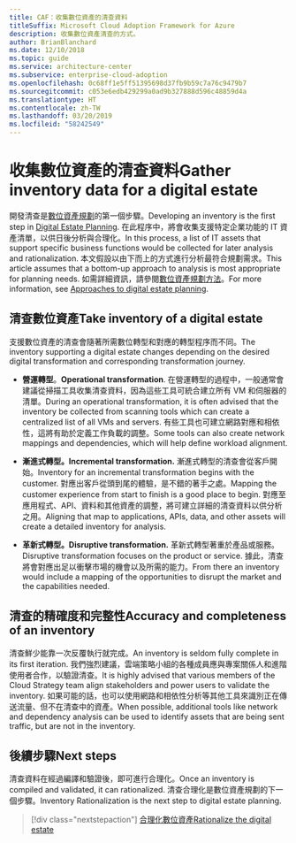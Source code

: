 ```yaml
---
title: CAF：收集數位資產的清查資料
titleSuffix: Microsoft Cloud Adoption Framework for Azure
description: 收集數位資產清查的方式。
author: BrianBlanchard
ms.date: 12/10/2018
ms.topic: guide
ms.service: architecture-center
ms.subservice: enterprise-cloud-adoption
ms.openlocfilehash: 0c68ff1e5ff51395698d37fb9b59c7a76c9479b7
ms.sourcegitcommit: c053e6edb429299a0ad9b327888d596c48859d4a
ms.translationtype: HT
ms.contentlocale: zh-TW
ms.lasthandoff: 03/20/2019
ms.locfileid: "58242549"
---
```

# <a name="gather-inventory-data-for-a-digital-estate"></a><span data-ttu-id="3b257-103">收集數位資產的清查資料</span><span class="sxs-lookup"><span data-stu-id="3b257-103">Gather inventory data for a digital estate</span></span>

<span data-ttu-id="3b257-104">開發清查是[數位資產規劃](overview.md)的第一個步驟。</span><span class="sxs-lookup"><span data-stu-id="3b257-104">Developing an inventory is the first step in [Digital Estate Planning](overview.md).</span></span> <span data-ttu-id="3b257-105">在此程序中，將會收集支援特定企業功能的 IT 資產清單，以供日後分析與合理化。</span><span class="sxs-lookup"><span data-stu-id="3b257-105">In this process, a list of IT assets that support specific business functions would be collected for later analysis and rationalization.</span></span> <span data-ttu-id="3b257-106">本文假設以由下而上的方式進行分析最符合規劃需求。</span><span class="sxs-lookup"><span data-stu-id="3b257-106">This article assumes that a bottom-up approach to analysis is most appropriate for planning needs.</span></span> <span data-ttu-id="3b257-107">如需詳細資訊，請參閱[數位資產規劃方法](./approach.md)。</span><span class="sxs-lookup"><span data-stu-id="3b257-107">For more information, see [Approaches to digital estate planning](./approach.md).</span></span>

## <a name="take-inventory-of-a-digital-estate"></a><span data-ttu-id="3b257-108">清查數位資產</span><span class="sxs-lookup"><span data-stu-id="3b257-108">Take inventory of a digital estate</span></span>

<span data-ttu-id="3b257-109">支援數位資產的清查會隨著所需數位轉型和對應的轉型程序而不同。</span><span class="sxs-lookup"><span data-stu-id="3b257-109">The inventory supporting a digital estate changes depending on the desired digital transformation and corresponding transformation journey.</span></span>

- <span data-ttu-id="3b257-110">**營運轉型**。</span><span class="sxs-lookup"><span data-stu-id="3b257-110">**Operational transformation**.</span></span> <span data-ttu-id="3b257-111">在營運轉型的過程中，一般通常會建議從掃描工具收集清查資料，因為這些工具可統合建立所有 VM 和伺服器的清單。</span><span class="sxs-lookup"><span data-stu-id="3b257-111">During an operational transformation, it is often advised that the inventory be collected from scanning tools which can create a centralized list of all VMs and servers.</span></span> <span data-ttu-id="3b257-112">有些工具也可建立網路對應和相依性，這將有助於定義工作負載的調整。</span><span class="sxs-lookup"><span data-stu-id="3b257-112">Some tools can also create network mappings and dependencies, which will help define workload alignment.</span></span>

- <span data-ttu-id="3b257-113">**漸進式轉型。**</span><span class="sxs-lookup"><span data-stu-id="3b257-113">**Incremental transformation.**</span></span> <span data-ttu-id="3b257-114">漸進式轉型的清查會從客戶開始。</span><span class="sxs-lookup"><span data-stu-id="3b257-114">Inventory for an incremental transformation begins with the customer.</span></span> <span data-ttu-id="3b257-115">對應出客戶從頭到尾的體驗，是不錯的著手之處。</span><span class="sxs-lookup"><span data-stu-id="3b257-115">Mapping the customer experience from start to finish is a good place to begin.</span></span> <span data-ttu-id="3b257-116">對應至應用程式、API、資料和其他資產的調整，將可建立詳細的清查資料以供分析之用。</span><span class="sxs-lookup"><span data-stu-id="3b257-116">Aligning that map to applications, APIs, data, and other assets will create a detailed inventory for analysis.</span></span>

- <span data-ttu-id="3b257-117">**革新式轉型。**</span><span class="sxs-lookup"><span data-stu-id="3b257-117">**Disruptive transformation.**</span></span> <span data-ttu-id="3b257-118">革新式轉型著重於產品或服務。</span><span class="sxs-lookup"><span data-stu-id="3b257-118">Disruptive transformation focuses on the product or service.</span></span> <span data-ttu-id="3b257-119">據此，清查將會對應出足以衝擊市場的機會以及所需的能力。</span><span class="sxs-lookup"><span data-stu-id="3b257-119">From there an inventory would include a mapping of the opportunities to disrupt the market and the capabilities needed.</span></span>

## <a name="accuracy-and-completeness-of-an-inventory"></a><span data-ttu-id="3b257-120">清查的精確度和完整性</span><span class="sxs-lookup"><span data-stu-id="3b257-120">Accuracy and completeness of an inventory</span></span>

<span data-ttu-id="3b257-121">清查鮮少能靠一次反覆執行就完成。</span><span class="sxs-lookup"><span data-stu-id="3b257-121">An inventory is seldom fully complete in its first iteration.</span></span> <span data-ttu-id="3b257-122">我們強烈建議，雲端策略小組的各種成員應與專案關係人和進階使用者合作，以驗證清查。</span><span class="sxs-lookup"><span data-stu-id="3b257-122">It is highly advised that various members of the Cloud Strategy team align stakeholders and power users to validate the inventory.</span></span> <span data-ttu-id="3b257-123">如果可能的話，也可以使用網路和相依性分析等其他工具來識別正在傳送流量、但不在清查中的資產。</span><span class="sxs-lookup"><span data-stu-id="3b257-123">When possible, additional tools like network and dependency analysis can be used to identify assets that are being sent traffic, but are not in the inventory.</span></span>

## <a name="next-steps"></a><span data-ttu-id="3b257-124">後續步驟</span><span class="sxs-lookup"><span data-stu-id="3b257-124">Next steps</span></span>

<span data-ttu-id="3b257-125">清查資料在經過編譯和驗證後，即可進行合理化。</span><span class="sxs-lookup"><span data-stu-id="3b257-125">Once an inventory is compiled and validated, it can rationalized.</span></span> <span data-ttu-id="3b257-126">清查合理化是數位資產規劃的下一個步驟。</span><span class="sxs-lookup"><span data-stu-id="3b257-126">Inventory Rationalization is the next step to digital estate planning.</span></span>

> [!div class="nextstepaction"]
> [<span data-ttu-id="3b257-127">合理化數位資產</span><span class="sxs-lookup"><span data-stu-id="3b257-127">Rationalize the digital estate</span></span>](rationalize.md)